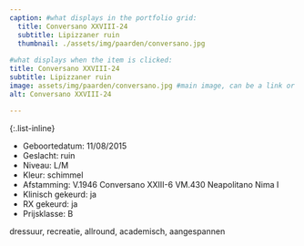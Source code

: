 ```yaml
---
caption: #what displays in the portfolio grid:
  title: Conversano XXVIII-24
  subtitle: Lipizzaner ruin
  thumbnail: ./assets/img/paarden/conversano.jpg
  
#what displays when the item is clicked:
title: Conversano XXVIII-24
subtitle: Lipizzaner ruin
image: assets/img/paarden/conversano.jpg #main image, can be a link or a file in assets/img/portfolio
alt: Conversano XXVIII-24

---
```


{:.list-inline} 
- Geboortedatum: 11/08/2015 
- Geslacht: ruin
- Niveau: L/M 
- Kleur: schimmel
- Afstamming: V.1946 Conversano XXIII-6 VM.430 Neapolitano Nima I
- Klinisch gekeurd: ja
- RX gekeurd: ja
- Prijsklasse: B

dressuur, recreatie, allround, academisch, aangespannen